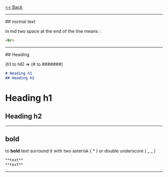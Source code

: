 [<< Back](./Markdown.md)

<hr>
## normal text

in md two space at the end of the line means :
```html
<br>
```

<hr>
## Heading

(h1 to h6) => (# to #######)

```markdown
# Heading h1
## Heading h2
```

# Heading h1

## Heading h2

<hr>

## bold

to **bold** text surround it with two asterisk ( \* ) or double underscore ( \_ \_ ) 

```markdown
**text**
**text**
```

<hr>

##
